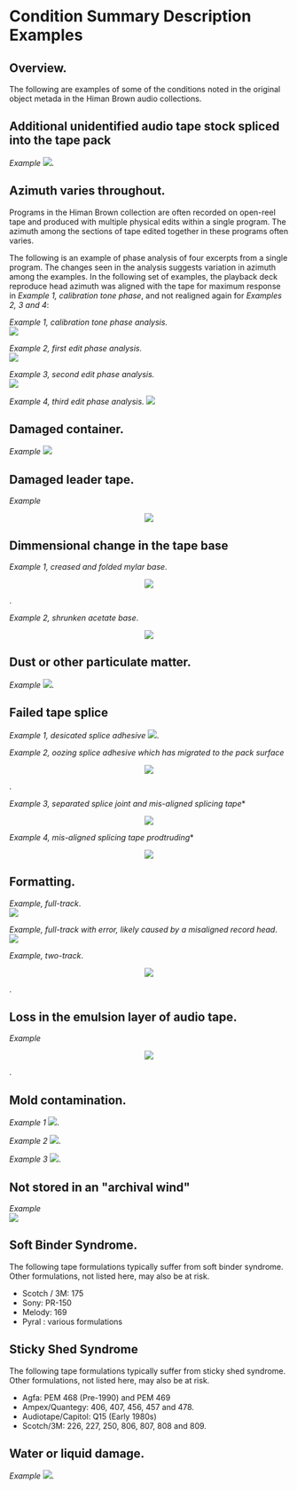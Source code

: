 # Condition Summary Description Examples 

 
## Overview. 
The following are examples of some of the conditions noted in the original object metada in the Himan Brown audio collections.  


## Additional unidentified audio tape stock spliced into the tape pack  
*Example* 
![](multiStock_1.jpg).
  
## Azimuth varies throughout.  
  
  Programs in the Himan Brown collection are often recorded on open-reel tape and produced with multiple physical edits within a single program. The azimuth among the sections of tape edited together in these programs often varies.
  
  The following is an example of phase analysis of four excerpts from a single program.  The changes  seen in the analysis suggests variation in azimuth among the examples. In the following set of examples, the playback deck reproduce head azimuth was aligned with the tape for maximum response in *Example 1, calibration tone phase*, and not realigned again for *Examples 2, 3 and 4*: 
  
*Example 1, calibration tone phase analysis.*  
![](phase_calib.jpg)  

*Example 2, first edit phase analysis.*  
![](phase_edit1.jpg)  

*Example 3, second edit phase analysis.*   
![](phase_edit2.jpg)  

*Example 4, third edit phase analysis.* 
![](phase_edit3.jpg)   
   
 ## Damaged container.   
*Example* 
![](failedContainer_1.jpg)
    
## Damaged leader tape.  
*Example* 
<p align="center"><img src="damagedLeader_1.jpg" /></p>

## Dimmensional change in the tape base   
*Example 1, creased and folded mylar base*.  

<p align="center"><img src="shunken_2.jpg" /></p>. 

*Example 2, shrunken acetate base*.
<p align="center"><img src="shrunken_1.jpg" /></p>   
  
## Dust or other particulate matter.   
*Example* 
![](particulate_1.jpg). 
## Failed tape splice  

*Example 1, desicated splice adhesive* 
![](splice_1a.jpg). 

*Example 2, oozing splice adhesive which has migrated to the pack surface*  
<p align="center"><img src="splice_2.jpg" /></p>. 
  
*Example 3, separated splice joint and mis-aligned splicing tape**  
<p align="center"><img src="separated and misaligned.jpg" /></p>  

*Example 4, mis-aligned splicing tape prodtruding**  
<p align="center"><img src="splice_5.jpg" /></p> 
    
## Formatting. 

*Example, full-track*.  
![](format_full_edit.jpg)

*Example, full-track with error, likely caused by a misaligned record head*.  
![](zenith-a.jpg)
  
*Example, two-track*.  
<p align="center"><img src="format_two_edit.jpg" /></p>.  

## Loss in the emulsion layer of audio tape.  
*Example* 
<p align="center"><img src="emulsion_2.jpg" /></p>. 

## Mold contamination.  
*Example 1* 
![](mold_1.jpg). 

*Example 2* 
![](mold_2.jpg). 

*Example 3* 
![](mold_2.JPG). 
## Not stored in an "archival wind"  
 
*Example*  
![](mold_3.JPG)

## Soft Binder Syndrome. 

The following tape formulations typically suffer from soft binder syndrome. Other formulations, not listed here, may also be at risk.

 * Scotch / 3M: 175   
 * Sony: PR-150   
 * Melody: 169   
 * Pyral : various formulations   

## Sticky Shed Syndrome
  
  
The following tape formulations typically suffer from sticky shed syndrome.  Other formulations, not listed here, may also be at risk.


 * Agfa: PEM 468 \(Pre-1990\) and PEM 469      
 * Ampex/Quantegy:  406, 407, 456, 457 and 478.    
 * Audiotape/Capitol: Q15 \(Early 1980s\)  
 * Scotch/3M: 226, 227, 250, 806, 807, 808 and 809.  
  
## Water or liquid damage. 
*Example* 
![](waterdamage_1.jpg). 
